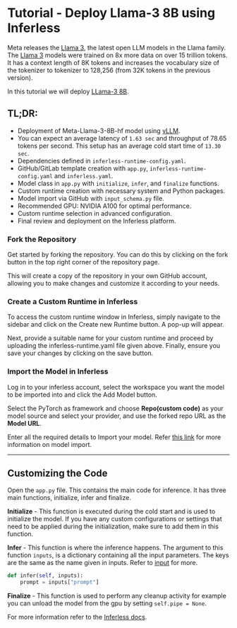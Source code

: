 # Tutorial - Deploy Llama-3 8B using Inferless
Meta releases the [Llama 3](https://llama.meta.com/llama3/), the latest open LLM models in the Llama family. The [Llama 3](https://huggingface.co/collections/meta-llama/meta-llama-3-66214712577ca38149ebb2b6) models were trained on  8x more data on over 15 trillion tokens. It has a context length of 8K tokens and increases the vocabulary size of the tokenizer to tokenizer to 128,256 (from 32K tokens in the previous version).

In this tutorial we will deploy [LLama-3 8B](https://huggingface.co/meta-llama/Meta-Llama-3-8B).

## TL;DR:

- Deployment of Meta-Llama-3-8B-hf model using [vLLM](https://github.com/vllm-project/vllm).
- You can expect an average latency of `1.63 sec` and throughput of 78.65 tokens per second. This setup has an average cold start time of `13.30 sec`.
- Dependencies defined in `inferless-runtime-config.yaml`.
- GitHub/GitLab template creation with `app.py`, `inferless-runtime-config.yaml` and `inferless.yaml`.
- Model class in `app.py` with `initialize`, `infer`, and `finalize` functions.
- Custom runtime creation with necessary system and Python packages.
- Model import via GitHub with `input_schema.py` file.
- Recommended GPU: NVIDIA A100 for optimal performance.
- Custom runtime selection in advanced configuration.
- Final review and deployment on the Inferless platform.

### Fork the Repository
Get started by forking the repository. You can do this by clicking on the fork button in the top right corner of the repository page.

This will create a copy of the repository in your own GitHub account, allowing you to make changes and customize it according to your needs.

### Create a Custom Runtime in Inferless
To access the custom runtime window in Inferless, simply navigate to the sidebar and click on the Create new Runtime button. A pop-up will appear.

Next, provide a suitable name for your custom runtime and proceed by uploading the inferless-runtime.yaml file given above. Finally, ensure you save your changes by clicking on the save button.

### Import the Model in Inferless
Log in to your inferless account, select the workspace you want the model to be imported into and click the Add Model button.

Select the PyTorch as framework and choose **Repo(custom code)** as your model source and select your provider, and use the forked repo URL as the **Model URL**.

Enter all the required details to Import your model. Refer [this link](https://docs.inferless.com/integrations/github-custom-code) for more information on model import.

---
## Customizing the Code
Open the `app.py` file. This contains the main code for inference. It has three main functions, initialize, infer and finalize.

**Initialize** -  This function is executed during the cold start and is used to initialize the model. If you have any custom configurations or settings that need to be applied during the initialization, make sure to add them in this function.

**Infer** - This function is where the inference happens. The argument to this function `inputs`, is a dictionary containing all the input parameters. The keys are the same as the name given in inputs. Refer to [input](#input) for more.

```python
def infer(self, inputs):
    prompt = inputs["prompt"]
```

**Finalize** - This function is used to perform any cleanup activity for example you can unload the model from the gpu by setting `self.pipe = None`.

For more information refer to the [Inferless docs](https://docs.inferless.com/).
